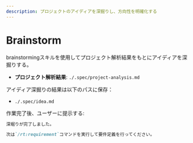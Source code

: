 ```yaml
---
description: プロジェクトのアイディアを深掘りし、方向性を明確化する
---
```


# Brainstorm

brainstormingスキルを使用してプロジェクト解析結果をもとにアイディアを深掘りする。

- **プロジェクト解析結果**: `./.spec/project-analysis.md`

アイディア深掘りの結果は以下のパスに保存：
- `./.spec/idea.md`

作業完了後、ユーザーに提示する:

```markdown
深堀りが完了しました。

次は`/rt:requirement`コマンドを実行して要件定義を行ってください。
```
